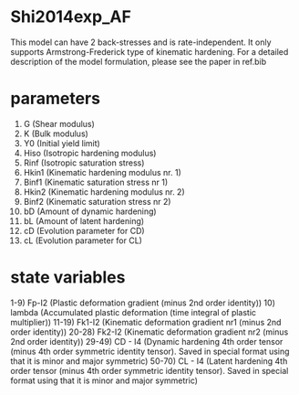 # Shi2014exp_AF
This model can have 2 back-stresses and is rate-independent. It only supports Armstrong-Frederick type of kinematic hardening. For a detailed description of the model formulation, please see the paper in ref.bib

# parameters
1. G (Shear modulus)
2. K (Bulk modulus)
3. Y0 (Initial yield limit) 
4. Hiso (Isotropic hardening modulus)
5. Rinf (Isotropic saturation stress)
6. Hkin1 (Kinematic hardening modulus nr. 1)
7. Binf1 (Kinematic saturation stress nr 1)
8. Hkin2 (Kinematic hardening modulus nr. 2)
9. Binf2 (Kinematic saturation stress nr 2)
10. bD (Amount of dynamic hardening)
11. bL (Amount of latent hardening)
12. cD (Evolution parameter for CD)
13. cL (Evolution parameter for CL)


# state variables
1-9) Fp-I2 (Plastic deformation gradient (minus 2nd order identity))
10) lambda (Accumulated plastic deformation (time integral of plastic multiplier))
11-19) Fk1-I2 (Kinematic deformation gradient nr1 (minus 2nd order identity))
20-28) Fk2-I2 (Kinematic deformation gradient nr2 (minus 2nd order identity))
29-49) CD - I4 (Dynamic hardening 4th order tensor (minus 4th order symmetric identity tensor). Saved in special format using that it is minor and major symmetric)
50-70) CL - I4 (Latent hardening 4th order tensor (minus 4th order symmetric identity tensor). Saved in special format using that it is minor and major symmetric)